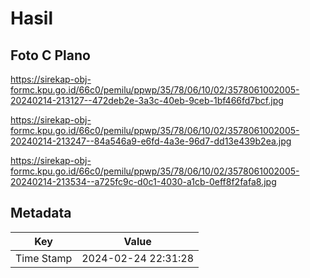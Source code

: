 # Hasil

## Foto C Plano

https://sirekap-obj-formc.kpu.go.id/66c0/pemilu/ppwp/35/78/06/10/02/3578061002005-20240214-213127--472deb2e-3a3c-40eb-9ceb-1bf466fd7bcf.jpg

https://sirekap-obj-formc.kpu.go.id/66c0/pemilu/ppwp/35/78/06/10/02/3578061002005-20240214-213247--84a546a9-e6fd-4a3e-96d7-dd13e439b2ea.jpg

https://sirekap-obj-formc.kpu.go.id/66c0/pemilu/ppwp/35/78/06/10/02/3578061002005-20240214-213534--a725fc9c-d0c1-4030-a1cb-0eff8f2fafa8.jpg


## Metadata

| Key        | Value               |
| ---------- | ------------------- |
| Time Stamp | 2024-02-24 22:31:28 |



